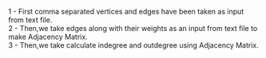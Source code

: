 1 - First comma separated vertices and edges have been taken as input from text file.<br>
2 - Then,we take edges along with their weights as an input from text file to make Adjacency Matrix.<br>
3 - Then,we take calculate indegree and outdegree using Adjacency Matrix.

